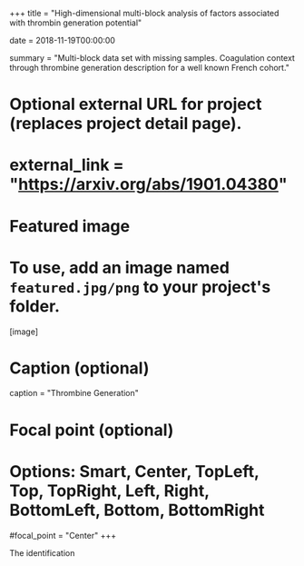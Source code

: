 +++
title = "High-dimensional multi-block analysis of factors associated with thrombin generation potential"

date = 2018-11-19T00:00:00

summary = "Multi-block data set with missing samples. Coagulation context through thrombine generation description for a well known French cohort."

# Optional external URL for project (replaces project detail page).
# external_link = "https://arxiv.org/abs/1901.04380"

# Featured image
# To use, add an image named `featured.jpg/png` to your project's folder. 
[image]
  # Caption (optional)
  caption = "Thrombine Generation"

  # Focal point (optional)
  # Options: Smart, Center, TopLeft, Top, TopRight, Left, Right, BottomLeft, Bottom, BottomRight
  #focal_point = "Center"
+++

The identification 